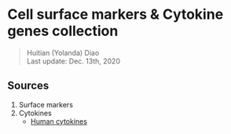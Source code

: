 # Cell surface markers & Cytokine genes collection
> Huitian (Yolanda) Diao <br>
> Last update: Dec. 13th, 2020

## Sources
1. Surface markers
2. Cytokines
    - [Human cytokines](https://www.genscript.com/gene/9606/homo-sapiens/kegg/83051)

